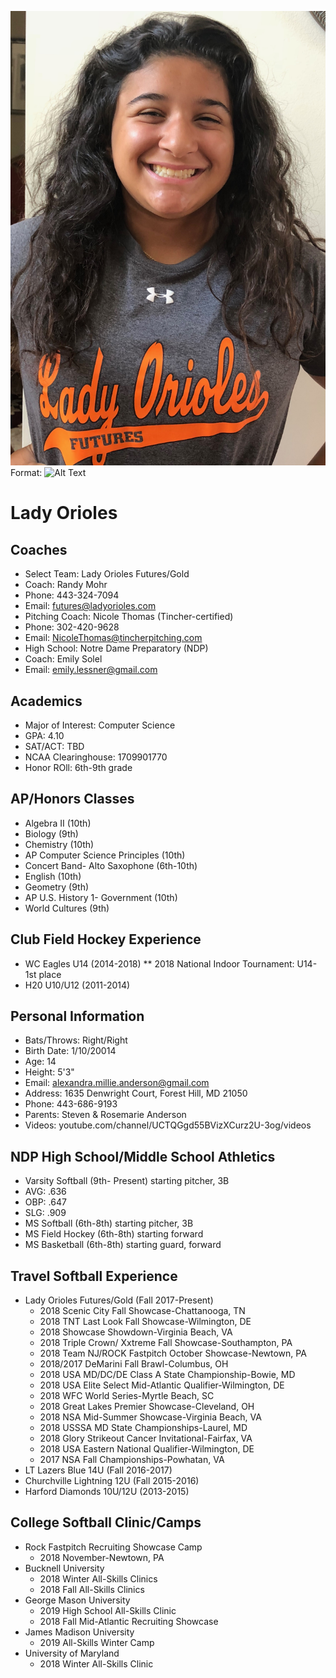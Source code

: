 ![GitHub Logo](/images/alex-andersonladyos.jpg)
Format: ![Alt Text](url)
# Lady Orioles

## Coaches
* Select Team: Lady Orioles Futures/Gold
* Coach: Randy Mohr
* Phone: 443-324-7094
* Email: futures@ladyorioles.com
* Pitching Coach: Nicole Thomas (Tincher-certified)
* Phone: 302-420-9628
* Email: NicoleThomas@tincherpitching.com
* High School: Notre Dame Preparatory (NDP)
* Coach: Emily Solel
* Email: emily.lessner@gmail.com

## Academics
* Major of Interest: Computer Science
* GPA: 4.10
* SAT/ACT: TBD
* NCAA Clearinghouse: 1709901770 
* Honor ROll: 6th-9th grade

## AP/Honors Classes
* Algebra II (10th)
* Biology (9th)
* Chemistry (10th)
* AP Computer Science Principles (10th)
* Concert Band- Alto Saxophone (6th-10th)
* English (10th)
* Geometry (9th)
* AP U.S. History 1- Government (10th)
* World Cultures (9th)

## Club Field Hockey Experience
* WC Eagles U14 (2014-2018)
** 2018 National Indoor Tournament: U14- 1st place
* H20 U10/U12 (2011-2014)

## Personal Information
* Bats/Throws: Right/Right
* Birth Date: 1/10/20014
* Age: 14
* Height: 5'3"
* Email: alexandra.millie.anderson@gmail.com
* Address: 1635 Denwright Court, Forest Hill, MD 21050
* Phone: 443-686-9193
* Parents: Steven & Rosemarie Anderson
* Videos: youtube.com/channel/UCTQGgd55BVizXCurz2U-3og/videos    

## NDP High School/Middle School Athletics
* Varsity Softball (9th- Present) starting pitcher, 3B
 * AVG: .636
 * OBP: .647
 * SLG: .909
* MS Softball (6th-8th) starting pitcher, 3B
* MS Field Hockey (6th-8th) starting forward
* MS Basketball (6th-8th) starting guard, forward

## Travel Softball Experience
* Lady Orioles Futures/Gold (Fall 2017-Present)
  * 2018 Scenic City Fall Showcase-Chattanooga, TN
  * 2018 TNT Last Look Fall Showcase-Wilmington, DE
  * 2018 Showcase Showdown-Virginia Beach, VA
  * 2018 Triple Crown/ Xxtreme Fall Showcase-Southampton, PA
  * 2018 Team NJ/ROCK Fastpitch October Showcase-Newtown, PA
  * 2018/2017 DeMarini Fall Brawl-Columbus, OH
  * 2018 USA MD/DC/DE Class A State Championship-Bowie, MD
  * 2018 USA Elite Select Mid-Atlantic Qualifier-Wilmington, DE
  * 2018 WFC World Series-Myrtle Beach, SC
  * 2018 Great Lakes Premier Showcase-Cleveland, OH
  * 2018 NSA Mid-Summer Showcase-Virginia Beach, VA
  * 2018 USSSA MD State Championships-Laurel, MD
  * 2018 Glory Strikeout Cancer Invitational-Fairfax, VA
  * 2018 USA Eastern National Qualifier-Wilmington, DE
  * 2017 NSA Fall Championships-Powhatan, VA
* LT Lazers Blue 14U (Fall 2016-2017)
* Churchville Lightning 12U (Fall 2015-2016)
* Harford Diamonds 10U/12U (2013-2015)

## College Softball Clinic/Camps
* Rock Fastpitch Recruiting Showcase Camp
  * 2018 November-Newtown, PA
* Bucknell University
  * 2018 Winter All-Skills Clinics
  * 2018 Fall All-Skills Clinics
* George Mason University
  * 2019 High School All-Skills Clinic
  * 2018 Fall Mid-Atlantic Recruiting Showcase
* James Madison University
  * 2019 All-Skills Winter Camp
* University of Maryland
  * 2018 Winter All-Skills Clinic

